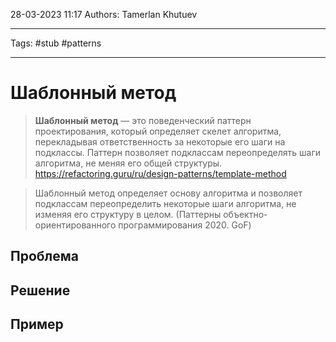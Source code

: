 28-03-2023
11:17
Authors: Tamerlan Khutuev
***
Tags: #stub #patterns 
***
# Шаблонный метод

>**Шаблонный метод** — это поведенческий паттерн проектирования, который определяет скелет алгоритма, перекладывая ответственность за некоторые его шаги на подклассы. Паттерн позволяет подклассам переопределять шаги алгоритма, не меняя его общей структуры.
>https://refactoring.guru/ru/design-patterns/template-method

>Шаблонный метод определяет основу алгоритма и позволяет подклассам переопределить некоторые шаги алгоритма, не изменяя его структуру в целом.
>(Паттерны объектно-ориентированного программирования 2020. GoF)

## Проблема


## Решение


## Пример

